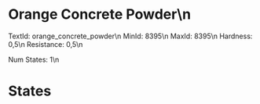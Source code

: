 # Orange Concrete Powder\n
TextId: orange_concrete_powder\n
MinId: 8395\n
MaxId: 8395\n
Hardness: 0,5\n
Resistance: 0,5\n

Num States: 1\n
# States
```

```